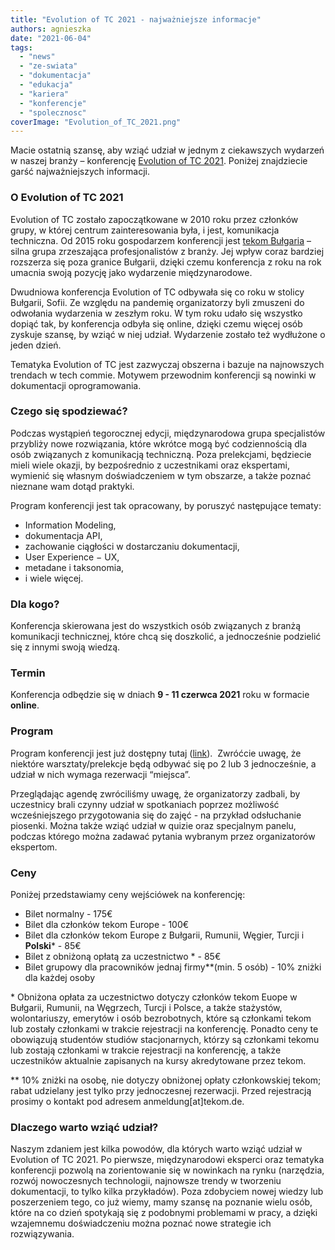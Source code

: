 ```yaml
---
title: "Evolution of TC 2021 - najważniejsze informacje"
authors: agnieszka
date: "2021-06-04"
tags:
  - "news"
  - "ze-swiata"
  - "dokumentacja"
  - "edukacja"
  - "kariera"
  - "konferencje"
  - "spolecznosc"
coverImage: "Evolution_of_TC_2021.png"
---
```


Macie ostatnią szansę, aby wziąć udział w jednym z ciekawszych wydarzeń w naszej
branży – konferencję [Evolution of TC 2021](https://evolution-of-tc.com/).
Poniżej znajdziecie garść najważniejszych informacji.

<!--truncate-->

### **O Evolution of TC 2021**

Evolution of TC zostało zapoczątkowane w 2010 roku przez członków grupy, w
której centrum zainteresowania była, i jest, komunikacja techniczna. Od 2015
roku gospodarzem konferencji jest
[tekom Bułgaria](http://www.technical-communication.org/bg/technical-communication-bulgaria.html)
– silna grupa zrzeszająca profesjonalistów z branży. Jej wpływ coraz bardziej
rozszerza się poza granice Bułgarii, dzięki czemu konferencja z roku na rok
umacnia swoją pozycję jako wydarzenie międzynarodowe.

Dwudniowa konferencja Evolution of TC odbywała się co roku w stolicy Bułgarii,
Sofii. Ze względu na pandemię organizatorzy byli zmuszeni do odwołania
wydarzenia w zeszłym roku. W tym roku udało się wszystko dopiąć tak, by
konferencja odbyła się online, dzięki czemu więcej osób zyskuje szansę, by wziąć
w niej udział. Wydarzenie zostało też wydłużone o jeden dzień.

Tematyka Evolution of TC jest zazwyczaj obszerna i bazuje na najnowszych
trendach w tech commie. Motywem przewodnim konferencji są nowinki w dokumentacji
oprogramowania.

### **Czego się spodziewać?**

Podczas wystąpień tegorocznej edycji, międzynarodowa grupa specjalistów
przybliży nowe rozwiązania, które wkrótce mogą być codziennością dla osób
związanych z komunikacją techniczną. Poza prelekcjami, będziecie mieli wiele
okazji, by bezpośrednio z uczestnikami oraz ekspertami, wymienić się własnym
doświadczeniem w tym obszarze, a także poznać nieznane wam dotąd praktyki.

Program konferencji jest tak opracowany, by poruszyć następujące tematy:

- Information Modeling,
- dokumentacja API,
- zachowanie ciągłości w dostarczaniu dokumentacji,
- User Experience − UX,
- metadane i taksonomia,
- i wiele więcej.

### **Dla kogo?**

Konferencja skierowana jest do wszystkich osób związanych z branżą komunikacji
technicznej, które chcą się doszkolić, a jednocześnie podzielić się z innymi
swoją wiedzą.

### **Termin**

Konferencja odbędzie się w dniach **9 - 11 czerwca 2021** roku w formacie
**online**.

### **Program**

Program konferencji jest już dostępny tutaj
([link](https://evolution-of-tc.com/program/day?cHash=a6761b29fc13307a782c84d35704ccb6)). 
Zwróćcie uwagę, że niektóre warsztaty/prelekcje będą odbywać się po 2 lub 3
jednocześnie, a udział w nich wymaga rezerwacji “miejsca”.

Przeglądając agendę zwróciliśmy uwagę, że organizatorzy zadbali, by uczestnicy
brali czynny udział w spotkaniach poprzez możliwość wcześniejszego przygotowania
się do zajęć - na przykład odsłuchanie piosenki. Można także wziąć udział w
quizie oraz specjalnym panelu, podczas którego można zadawać pytania wybranym
przez organizatorów ekspertom.

### **Ceny**

Poniżej przedstawiamy ceny wejściówek na konferencję:

- Bilet normalny - 175€
- Bilet dla członków tekom Europe - 100€
- Bilet dla członków tekom Europe z Bułgarii, Rumunii, Węgier, Turcji i
  **Polski**\* - 85€
- Bilet z obniżoną opłatą za uczestnictwo \* - 85€
- Bilet grupowy dla pracowników jednaj firmy\*\*(min. 5 osób) - 10% zniżki dla
  każdej osoby

\* Obniżona opłata za uczestnictwo dotyczy członków tekom Euope w Bułgarii,
Rumunii, na Węgrzech, Turcji i Polsce, a także stażystów, wolontariuszy,
emerytów i osób bezrobotnych, które są członkami tekom lub zostały członkami w
trakcie rejestracji na konferencję. Ponadto ceny te obowiązują studentów studiów
stacjonarnych, którzy są członkami tekomu lub zostają członkami w trakcie
rejestracji na konferencję, a także uczestników aktualnie zapisanych na kursy
akredytowane przez tekom.

\*\* 10% zniżki na osobę, nie dotyczy obniżonej opłaty członkowskiej tekom;
rabat udzielany jest tylko przy jednoczesnej rezerwacji. Przed rejestracją
prosimy o kontakt pod adresem anmeldung\[at\]tekom.de.

### **Dlaczego warto wziąć udział?**

Naszym zdaniem jest kilka powodów, dla których warto wziąć udział w Evolution of
TC 2021. Po pierwsze, międzynarodowi eksperci oraz tematyka konferencji pozwolą
na zorientowanie się w nowinkach na rynku (narzędzia, rozwój nowoczesnych
technologii, najnowsze trendy w tworzeniu dokumentacji, to tylko kilka
przykładów). Poza zdobyciem nowej wiedzy lub poszerzeniem tego, co już wiemy,
mamy szansę na poznanie wielu osób, które na co dzień spotykają się z podobnymi
problemami w pracy, a dzięki wzajemnemu doświadczeniu można poznać nowe
strategie ich rozwiązywania.
